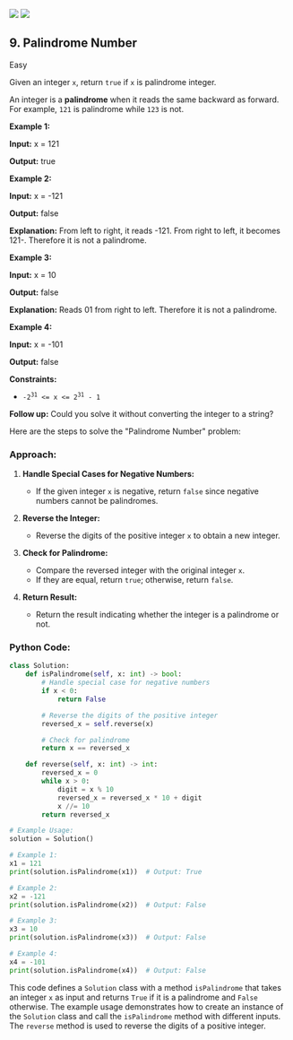 [![](https://img.shields.io/github/stars/javadev/LeetCode-in-All?label=Stars&style=flat-square)](https://github.com/javadev/LeetCode-in-All)
[![](https://img.shields.io/github/forks/javadev/LeetCode-in-All?label=Fork%20me%20on%20GitHub%20&style=flat-square)](https://github.com/javadev/LeetCode-in-All/fork)

## 9\. Palindrome Number

Easy

Given an integer `x`, return `true` if `x` is palindrome integer.

An integer is a **palindrome** when it reads the same backward as forward. For example, `121` is palindrome while `123` is not.

**Example 1:**

**Input:** x = 121

**Output:** true 

**Example 2:**

**Input:** x = -121

**Output:** false

**Explanation:** From left to right, it reads -121. From right to left, it becomes 121-. Therefore it is not a palindrome. 

**Example 3:**

**Input:** x = 10

**Output:** false

**Explanation:** Reads 01 from right to left. Therefore it is not a palindrome. 

**Example 4:**

**Input:** x = -101

**Output:** false 

**Constraints:**

*   <code>-2<sup>31</sup> <= x <= 2<sup>31</sup> - 1</code>

**Follow up:** Could you solve it without converting the integer to a string?

Here are the steps to solve the "Palindrome Number" problem:

### Approach:

1. **Handle Special Cases for Negative Numbers:**
   - If the given integer `x` is negative, return `false` since negative numbers cannot be palindromes.

2. **Reverse the Integer:**
   - Reverse the digits of the positive integer `x` to obtain a new integer.

3. **Check for Palindrome:**
   - Compare the reversed integer with the original integer `x`.
   - If they are equal, return `true`; otherwise, return `false`.

4. **Return Result:**
   - Return the result indicating whether the integer is a palindrome or not.

### Python Code:

```python
class Solution:
    def isPalindrome(self, x: int) -> bool:
        # Handle special case for negative numbers
        if x < 0:
            return False

        # Reverse the digits of the positive integer
        reversed_x = self.reverse(x)

        # Check for palindrome
        return x == reversed_x

    def reverse(self, x: int) -> int:
        reversed_x = 0
        while x > 0:
            digit = x % 10
            reversed_x = reversed_x * 10 + digit
            x //= 10
        return reversed_x

# Example Usage:
solution = Solution()

# Example 1:
x1 = 121
print(solution.isPalindrome(x1))  # Output: True

# Example 2:
x2 = -121
print(solution.isPalindrome(x2))  # Output: False

# Example 3:
x3 = 10
print(solution.isPalindrome(x3))  # Output: False

# Example 4:
x4 = -101
print(solution.isPalindrome(x4))  # Output: False
```

This code defines a `Solution` class with a method `isPalindrome` that takes an integer `x` as input and returns `True` if it is a palindrome and `False` otherwise. The example usage demonstrates how to create an instance of the `Solution` class and call the `isPalindrome` method with different inputs. The `reverse` method is used to reverse the digits of a positive integer.